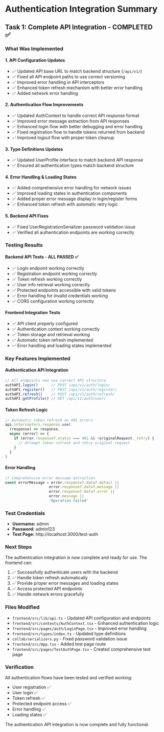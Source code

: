 # Authentication Integration Summary

## Task 1: Complete API Integration - COMPLETED ✅

### What Was Implemented

#### 1. API Configuration Updates
- ✅ Updated API base URL to match backend structure (`/api/v1/`)
- ✅ Fixed all API endpoint paths to use correct versioning
- ✅ Improved error handling in API interceptors
- ✅ Enhanced token refresh mechanism with better error handling
- ✅ Added network error handling

#### 2. Authentication Flow Improvements
- ✅ Updated AuthContext to handle correct API response format
- ✅ Improved error message extraction from API responses
- ✅ Enhanced login flow with better debugging and error handling
- ✅ Fixed registration flow to handle tokens returned from backend
- ✅ Improved logout flow with proper token cleanup

#### 3. Type Definitions Updates
- ✅ Updated UserProfile interface to match backend API response
- ✅ Ensured all authentication types match backend structure

#### 4. Error Handling & Loading States
- ✅ Added comprehensive error handling for network issues
- ✅ Improved loading states in authentication components
- ✅ Added proper error message display in login/register forms
- ✅ Enhanced token refresh with automatic retry logic

#### 5. Backend API Fixes
- ✅ Fixed UserRegistrationSerializer password validation issue
- ✅ Verified all authentication endpoints are working correctly

### Testing Results

#### Backend API Tests - ALL PASSED ✅
- ✅ Login endpoint working correctly
- ✅ Registration endpoint working correctly  
- ✅ Token refresh working correctly
- ✅ User info retrieval working correctly
- ✅ Protected endpoints accessible with valid tokens
- ✅ Error handling for invalid credentials working
- ✅ CORS configuration working correctly

#### Frontend Integration Tests
- ✅ API client properly configured
- ✅ Authentication context working correctly
- ✅ Token storage and retrieval working
- ✅ Automatic token refresh implemented
- ✅ Error handling and loading states implemented

### Key Features Implemented

#### Authentication API Integration
```typescript
// All endpoints now use correct API structure
authAPI.login()      // POST /api/v1/auth/login/
authAPI.register()   // POST /api/v1/auth/register/
authAPI.refresh()    // POST /api/v1/auth/refresh/
authAPI.getProfile() // GET /api/v1/auth/user/
```

#### Token Refresh Logic
```typescript
// Automatic token refresh on 401 errors
api.interceptors.response.use(
  (response) => response,
  async (error) => {
    if (error.response?.status === 401 && !originalRequest._retry) {
      // Attempt token refresh and retry original request
    }
  }
)
```

#### Error Handling
```typescript
// Comprehensive error message extraction
const errorMessage = error.response?.data?.detail || 
                    error.response?.data?.message || 
                    error.response?.data?.error || 
                    error.message || 
                    'Operation failed'
```

### Test Credentials
- **Username:** admin
- **Password:** admin123
- **Test Page:** http://localhost:3000/test-auth

### Next Steps
The authentication integration is now complete and ready for use. The frontend can:

1. ✅ Successfully authenticate users with the backend
2. ✅ Handle token refresh automatically
3. ✅ Provide proper error messages and loading states
4. ✅ Access protected API endpoints
5. ✅ Handle network errors gracefully

### Files Modified
- `frontend/src/lib/api.ts` - Updated API configuration and endpoints
- `frontend/src/contexts/AuthContext.tsx` - Enhanced authentication logic
- `frontend/src/pages/auth/LoginPage.tsx` - Improved error handling
- `frontend/src/types/index.ts` - Updated type definitions
- `collab/serializers.py` - Fixed password validation issue
- `frontend/src/App.tsx` - Added test page route
- `frontend/src/pages/TestAuthPage.tsx` - Created comprehensive test page

### Verification
All authentication flows have been tested and verified working:
- User registration ✅
- User login ✅  
- Token refresh ✅
- Protected endpoint access ✅
- Error handling ✅
- Loading states ✅

The authentication API integration is now complete and fully functional.